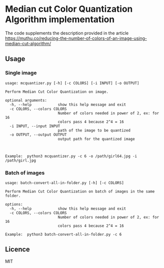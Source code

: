 # Median cut Color Quantization Algorithm implementation
The code supplements the description provided in the article https://muthu.co/reducing-the-number-of-colors-of-an-image-using-median-cut-algorithm/

## Usage
### Single image
```
usage: mcquantizer.py [-h] [-c COLORS] [-i INPUT] [-o OUTPUT]

Perform Median Cut Color Quantization on image.

optional arguments:
  -h, --help            show this help message and exit
  -c COLORS, --colors COLORS
                        Number of colors needed in power of 2, ex: for 16
                        colors pass 4 because 2^4 = 16
  -i INPUT, --input INPUT
                        path of the image to be quantized
  -o OUTPUT, --output OUTPUT
                        output path for the quantized image



Example:  python3 mcquantizer.py -c 6 -o /path/girl64.jpg -i /path/girl.jpg
```
### Batch of images 
```
usage: batch-convert-all-in-folder.py [-h] [-c COLORS]

Perform Median Cut Color Quantization on batch of images in the same folder.

options:
  -h, --help            show this help message and exit
  -c COLORS, --colors COLORS
                        Number of colors needed in power of 2, ex: for 16
                        colors pass 4 because 2^4 = 16

Example:  python3 batch-convert-all-in-folder.py -c 6

```

## Licence
MIT

